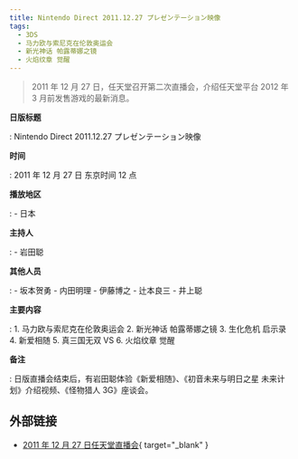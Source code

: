 ```yaml
---
title: Nintendo Direct 2011.12.27 プレゼンテーション映像
tags:
  - 3DS
  - 马力欧与索尼克在伦敦奥运会
  - 新光神话 帕露蒂娜之镜
  - 火焰纹章 觉醒
---
```


> 2011 年 12 月 27 日，任天堂召开第二次直播会，介绍任天堂平台 2012 年 3 月前发售游戏的最新消息。

**日版标题**

:	Nintendo Direct 2011.12.27 プレゼンテーション映像

**时间**

:	2011 年 12 月 27 日 东京时间 12 点

**播放地区**

:	- 日本

**主持人**

: 	- 岩田聪

**其他人员**

:	- 坂本贺勇
	- 内田明理
	- 伊藤博之
	- 辻本良三
	- 井上聪

**主要内容**

:	1. 马力欧与索尼克在伦敦奥运会
	2. 新光神话 帕露蒂娜之镜
	3. 生化危机 启示录
	4. 新爱相随
	5. 真三国无双 VS
	6. 火焰纹章 觉醒

**备注**

:	日版直播会结束后，有岩田聪体验《新爱相随》、《初音未来与明日之星 未来计划》介绍视频、《怪物猎人 3G》座谈会。

## 外部链接

- [2011 年 12 月 27 日任天堂直播会](https://www.bilibili.com/video/BV1EE411r7uY/){ target="_blank" }
